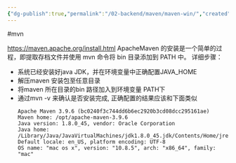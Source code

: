 ```yaml
---
{"dg-publish":true,"permalink":"/02-backend/maven/maven-win/","created":"2024-05-27T15:04:10.000+08:00","updated":"2024-05-27T15:04:10.000+08:00"}
---
```


#mvn 

https://maven.apache.org/install.html
ApacheMaven 的安装是一个简单的过程，即提取存档文件并使用 mvn 命令将 bin 目录添加到 PATH 中。
详细步骤：
+ 系统已经安装好java JDK，并在环境变量中正确配置JAVA_HOME
+ 解压maven 安装包至任意目录
+ 将maven 所在目录的bin 路径加入到环境变量 PATH下
+ 通过mvn -v 来确认是否安装完成, 正确配置的结果应该和下面类似
	```
	Apache Maven 3.9.6 (bc0240f3c744dd6b6ec2920b3cd08dcc295161ae)
	Maven home: /opt/apache-maven-3.9.6
	Java version: 1.8.0_45, vendor: Oracle Corporation
	Java home: /Library/Java/JavaVirtualMachines/jdk1.8.0_45.jdk/Contents/Home/jre
	Default locale: en_US, platform encoding: UTF-8
	OS name: "mac os x", version: "10.8.5", arch: "x86_64", family: "mac"
	```
